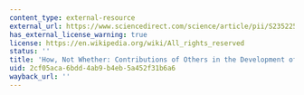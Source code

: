 ```yaml
---
content_type: external-resource
external_url: https://www.sciencedirect.com/science/article/pii/S2352250X17301136
has_external_license_warning: true
license: https://en.wikipedia.org/wiki/All_rights_reserved
status: ''
title: 'How, Not Whether: Contributions of Others in the Development of Infant Helping'
uid: 2cf05aca-6bdd-4ab9-b4eb-5a452f31b6a6
wayback_url: ''
---
```

